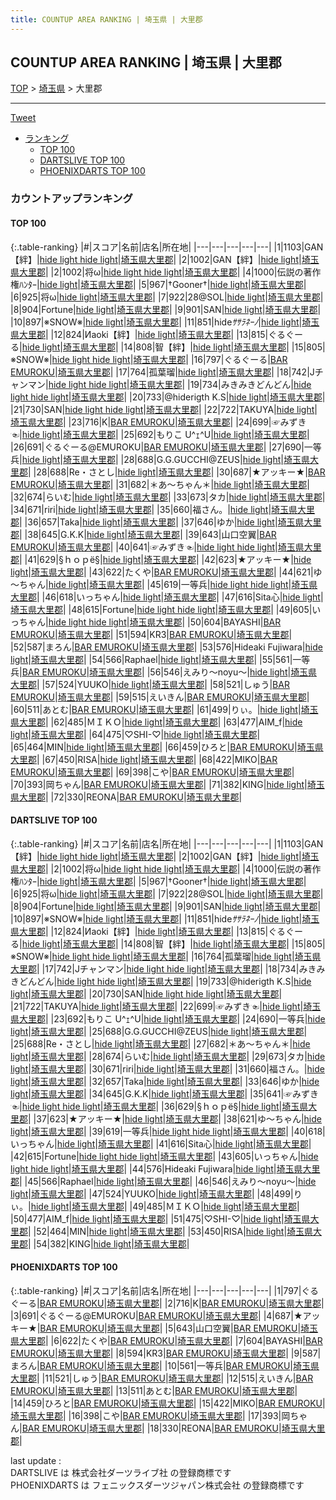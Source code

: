 ```yaml
---
title: COUNTUP AREA RANKING | 埼玉県 | 大里郡
---
```

## COUNTUP AREA RANKING | 埼玉県 | 大里郡

[TOP](/darts/rank/) > [埼玉県](/darts/rank/埼玉県/) > 大里郡

___

<a href="https://twitter.com/share?ref_src=twsrc%5Etfw" data-text="COUNTUP AREA RANKING | 埼玉県大里郡" class="twitter-share-button" data-hashtags="DARTSLIVE,PHOENIXDARTS,darts,ダーツ" data-show-count="false">Tweet</a>

* [ランキング](#カウントアップランキング)
    * [TOP 100](#top-100)
    * [DARTSLIVE TOP 100](#dartslive-top-100)
    * [PHOENIXDARTS TOP 100](#phoenixdarts-top-100)

### カウントアップランキング

#### TOP 100



{:.table-ranking}
|#|スコア|名前|店名|所在地|
|---|---|---|---|---|
|1|1103|<span class="rank-name-dl">GAN【絆】</span>|<a href="https://search.dartslive.com/jp/shop/5f56c6a642237fd10d9b047a20a7ba1e">hide light hide light</a>|<a href="/darts/rank/埼玉県/大里郡">埼玉県大里郡</a>|
|2|1002|<span class="rank-name-dl">GAN【絆】</span>|<a href="https://search.dartslive.com/jp/shop/5f56c6a642237fd10d9b047a20a7ba1e">hide light</a>|<a href="/darts/rank/埼玉県/大里郡">埼玉県大里郡</a>|
|2|1002|<span class="rank-name-dl">将ω</span>|<a href="https://search.dartslive.com/jp/shop/5f56c6a642237fd10d9b047a20a7ba1e">hide light hide light</a>|<a href="/darts/rank/埼玉県/大里郡">埼玉県大里郡</a>|
|4|1000|<span class="rank-name-dl">伝説の著作権ﾊﾝﾀｰ</span>|<a href="https://search.dartslive.com/jp/shop/5f56c6a642237fd10d9b047a20a7ba1e">hide light</a>|<a href="/darts/rank/埼玉県/大里郡">埼玉県大里郡</a>|
|5|967|<span class="rank-name-dl">†Gooner†</span>|<a href="https://search.dartslive.com/jp/shop/5f56c6a642237fd10d9b047a20a7ba1e">hide light</a>|<a href="/darts/rank/埼玉県/大里郡">埼玉県大里郡</a>|
|6|925|<span class="rank-name-dl">将ω</span>|<a href="https://search.dartslive.com/jp/shop/5f56c6a642237fd10d9b047a20a7ba1e">hide light</a>|<a href="/darts/rank/埼玉県/大里郡">埼玉県大里郡</a>|
|7|922|<span class="rank-name-dl">28@SOL</span>|<a href="https://search.dartslive.com/jp/shop/5f56c6a642237fd10d9b047a20a7ba1e">hide light</a>|<a href="/darts/rank/埼玉県/大里郡">埼玉県大里郡</a>|
|8|904|<span class="rank-name-dl">Fortune</span>|<a href="https://search.dartslive.com/jp/shop/5f56c6a642237fd10d9b047a20a7ba1e">hide light</a>|<a href="/darts/rank/埼玉県/大里郡">埼玉県大里郡</a>|
|9|901|<span class="rank-name-dl">SAN</span>|<a href="https://search.dartslive.com/jp/shop/5f56c6a642237fd10d9b047a20a7ba1e">hide light</a>|<a href="/darts/rank/埼玉県/大里郡">埼玉県大里郡</a>|
|10|897|<span class="rank-name-dl">※SNOW※</span>|<a href="https://search.dartslive.com/jp/shop/5f56c6a642237fd10d9b047a20a7ba1e">hide light</a>|<a href="/darts/rank/埼玉県/大里郡">埼玉県大里郡</a>|
|11|851|<span class="rank-name-dl">hide*ｻｻﾗﾈｰﾉ*</span>|<a href="https://search.dartslive.com/jp/shop/5f56c6a642237fd10d9b047a20a7ba1e">hide light</a>|<a href="/darts/rank/埼玉県/大里郡">埼玉県大里郡</a>|
|12|824|<span class="rank-name-dl">Иaoki【絆】</span>|<a href="https://search.dartslive.com/jp/shop/5f56c6a642237fd10d9b047a20a7ba1e">hide light</a>|<a href="/darts/rank/埼玉県/大里郡">埼玉県大里郡</a>|
|13|815|<span class="rank-name-dl">ぐるぐーる</span>|<a href="https://search.dartslive.com/jp/shop/5f56c6a642237fd10d9b047a20a7ba1e">hide light</a>|<a href="/darts/rank/埼玉県/大里郡">埼玉県大里郡</a>|
|14|808|<span class="rank-name-dl">智【絆】</span>|<a href="https://search.dartslive.com/jp/shop/5f56c6a642237fd10d9b047a20a7ba1e">hide light</a>|<a href="/darts/rank/埼玉県/大里郡">埼玉県大里郡</a>|
|15|805|<span class="rank-name-dl">※SNOW※</span>|<a href="https://search.dartslive.com/jp/shop/5f56c6a642237fd10d9b047a20a7ba1e">hide light hide light</a>|<a href="/darts/rank/埼玉県/大里郡">埼玉県大里郡</a>|
|16|797|<span class="rank-name-pd">ぐるぐーる</span>|<a href="https://vs.phoenixdarts.com/jp/shop/shopDetailInfo/s_85631?s_seq=85631">BAR EMUROKU</a>|<a href="/darts/rank/埼玉県/大里郡">埼玉県大里郡</a>|
|17|764|<span class="rank-name-dl">孤葉瑠</span>|<a href="https://search.dartslive.com/jp/shop/5f56c6a642237fd10d9b047a20a7ba1e">hide light</a>|<a href="/darts/rank/埼玉県/大里郡">埼玉県大里郡</a>|
|18|742|<span class="rank-name-dl">Jチャンマン</span>|<a href="https://search.dartslive.com/jp/shop/5f56c6a642237fd10d9b047a20a7ba1e">hide light hide light</a>|<a href="/darts/rank/埼玉県/大里郡">埼玉県大里郡</a>|
|19|734|<span class="rank-name-dl">みきみきどんどん</span>|<a href="https://search.dartslive.com/jp/shop/5f56c6a642237fd10d9b047a20a7ba1e">hide light hide light</a>|<a href="/darts/rank/埼玉県/大里郡">埼玉県大里郡</a>|
|20|733|<span class="rank-name-dl">@hiderigth K.S</span>|<a href="https://search.dartslive.com/jp/shop/5f56c6a642237fd10d9b047a20a7ba1e">hide light</a>|<a href="/darts/rank/埼玉県/大里郡">埼玉県大里郡</a>|
|21|730|<span class="rank-name-dl">SAN</span>|<a href="https://search.dartslive.com/jp/shop/5f56c6a642237fd10d9b047a20a7ba1e">hide light hide light</a>|<a href="/darts/rank/埼玉県/大里郡">埼玉県大里郡</a>|
|22|722|<span class="rank-name-dl">TAKUYA</span>|<a href="https://search.dartslive.com/jp/shop/5f56c6a642237fd10d9b047a20a7ba1e">hide light</a>|<a href="/darts/rank/埼玉県/大里郡">埼玉県大里郡</a>|
|23|716|<span class="rank-name-pd">K</span>|<a href="https://vs.phoenixdarts.com/jp/shop/shopDetailInfo/s_85631?s_seq=85631">BAR EMUROKU</a>|<a href="/darts/rank/埼玉県/大里郡">埼玉県大里郡</a>|
|24|699|<span class="rank-name-dl">☞みずき☜</span>|<a href="https://search.dartslive.com/jp/shop/5f56c6a642237fd10d9b047a20a7ba1e">hide light</a>|<a href="/darts/rank/埼玉県/大里郡">埼玉県大里郡</a>|
|25|692|<span class="rank-name-dl">もりこ U^ｪ^U</span>|<a href="https://search.dartslive.com/jp/shop/5f56c6a642237fd10d9b047a20a7ba1e">hide light</a>|<a href="/darts/rank/埼玉県/大里郡">埼玉県大里郡</a>|
|26|691|<span class="rank-name-pd">ぐるぐーる@EMUROKU</span>|<a href="https://vs.phoenixdarts.com/jp/shop/shopDetailInfo/s_85631?s_seq=85631">BAR EMUROKU</a>|<a href="/darts/rank/埼玉県/大里郡">埼玉県大里郡</a>|
|27|690|<span class="rank-name-dl">一等兵</span>|<a href="https://search.dartslive.com/jp/shop/5f56c6a642237fd10d9b047a20a7ba1e">hide light</a>|<a href="/darts/rank/埼玉県/大里郡">埼玉県大里郡</a>|
|28|688|<span class="rank-name-dl">G.G.GUCCHI@ZEUS</span>|<a href="https://search.dartslive.com/jp/shop/5f56c6a642237fd10d9b047a20a7ba1e">hide light</a>|<a href="/darts/rank/埼玉県/大里郡">埼玉県大里郡</a>|
|28|688|<span class="rank-name-dl">Re・さとし</span>|<a href="https://search.dartslive.com/jp/shop/5f56c6a642237fd10d9b047a20a7ba1e">hide light</a>|<a href="/darts/rank/埼玉県/大里郡">埼玉県大里郡</a>|
|30|687|<span class="rank-name-pd">★アッキー★</span>|<a href="https://vs.phoenixdarts.com/jp/shop/shopDetailInfo/s_85631?s_seq=85631">BAR EMUROKU</a>|<a href="/darts/rank/埼玉県/大里郡">埼玉県大里郡</a>|
|31|682|<span class="rank-name-dl">＊あ～ちゃん＊</span>|<a href="https://search.dartslive.com/jp/shop/5f56c6a642237fd10d9b047a20a7ba1e">hide light</a>|<a href="/darts/rank/埼玉県/大里郡">埼玉県大里郡</a>|
|32|674|<span class="rank-name-dl">らいむ</span>|<a href="https://search.dartslive.com/jp/shop/5f56c6a642237fd10d9b047a20a7ba1e">hide light</a>|<a href="/darts/rank/埼玉県/大里郡">埼玉県大里郡</a>|
|33|673|<span class="rank-name-dl">タカ</span>|<a href="https://search.dartslive.com/jp/shop/5f56c6a642237fd10d9b047a20a7ba1e">hide light</a>|<a href="/darts/rank/埼玉県/大里郡">埼玉県大里郡</a>|
|34|671|<span class="rank-name-dl">riri</span>|<a href="https://search.dartslive.com/jp/shop/5f56c6a642237fd10d9b047a20a7ba1e">hide light</a>|<a href="/darts/rank/埼玉県/大里郡">埼玉県大里郡</a>|
|35|660|<span class="rank-name-dl">福さん。</span>|<a href="https://search.dartslive.com/jp/shop/5f56c6a642237fd10d9b047a20a7ba1e">hide light</a>|<a href="/darts/rank/埼玉県/大里郡">埼玉県大里郡</a>|
|36|657|<span class="rank-name-dl">Taka</span>|<a href="https://search.dartslive.com/jp/shop/5f56c6a642237fd10d9b047a20a7ba1e">hide light</a>|<a href="/darts/rank/埼玉県/大里郡">埼玉県大里郡</a>|
|37|646|<span class="rank-name-dl">ゆか</span>|<a href="https://search.dartslive.com/jp/shop/5f56c6a642237fd10d9b047a20a7ba1e">hide light</a>|<a href="/darts/rank/埼玉県/大里郡">埼玉県大里郡</a>|
|38|645|<span class="rank-name-dl">G.K.K</span>|<a href="https://search.dartslive.com/jp/shop/5f56c6a642237fd10d9b047a20a7ba1e">hide light</a>|<a href="/darts/rank/埼玉県/大里郡">埼玉県大里郡</a>|
|39|643|<span class="rank-name-pd">山口空翼</span>|<a href="https://vs.phoenixdarts.com/jp/shop/shopDetailInfo/s_85631?s_seq=85631">BAR EMUROKU</a>|<a href="/darts/rank/埼玉県/大里郡">埼玉県大里郡</a>|
|40|641|<span class="rank-name-dl">☞みずき☜</span>|<a href="https://search.dartslive.com/jp/shop/5f56c6a642237fd10d9b047a20a7ba1e">hide light hide light</a>|<a href="/darts/rank/埼玉県/大里郡">埼玉県大里郡</a>|
|41|629|<span class="rank-name-dl">§ｈｏｐё§</span>|<a href="https://search.dartslive.com/jp/shop/5f56c6a642237fd10d9b047a20a7ba1e">hide light</a>|<a href="/darts/rank/埼玉県/大里郡">埼玉県大里郡</a>|
|42|623|<span class="rank-name-dl">★アッキー★</span>|<a href="https://search.dartslive.com/jp/shop/5f56c6a642237fd10d9b047a20a7ba1e">hide light</a>|<a href="/darts/rank/埼玉県/大里郡">埼玉県大里郡</a>|
|43|622|<span class="rank-name-pd">たくや</span>|<a href="https://vs.phoenixdarts.com/jp/shop/shopDetailInfo/s_85631?s_seq=85631">BAR EMUROKU</a>|<a href="/darts/rank/埼玉県/大里郡">埼玉県大里郡</a>|
|44|621|<span class="rank-name-dl">ゆ～ちゃん</span>|<a href="https://search.dartslive.com/jp/shop/5f56c6a642237fd10d9b047a20a7ba1e">hide light</a>|<a href="/darts/rank/埼玉県/大里郡">埼玉県大里郡</a>|
|45|619|<span class="rank-name-dl">一等兵</span>|<a href="https://search.dartslive.com/jp/shop/5f56c6a642237fd10d9b047a20a7ba1e">hide light hide light</a>|<a href="/darts/rank/埼玉県/大里郡">埼玉県大里郡</a>|
|46|618|<span class="rank-name-dl">いっちゃん</span>|<a href="https://search.dartslive.com/jp/shop/5f56c6a642237fd10d9b047a20a7ba1e">hide light</a>|<a href="/darts/rank/埼玉県/大里郡">埼玉県大里郡</a>|
|47|616|<span class="rank-name-dl">Sita心</span>|<a href="https://search.dartslive.com/jp/shop/5f56c6a642237fd10d9b047a20a7ba1e">hide light</a>|<a href="/darts/rank/埼玉県/大里郡">埼玉県大里郡</a>|
|48|615|<span class="rank-name-dl">Fortune</span>|<a href="https://search.dartslive.com/jp/shop/5f56c6a642237fd10d9b047a20a7ba1e">hide light hide light</a>|<a href="/darts/rank/埼玉県/大里郡">埼玉県大里郡</a>|
|49|605|<span class="rank-name-dl">いっちゃん</span>|<a href="https://search.dartslive.com/jp/shop/5f56c6a642237fd10d9b047a20a7ba1e">hide light hide light</a>|<a href="/darts/rank/埼玉県/大里郡">埼玉県大里郡</a>|
|50|604|<span class="rank-name-pd">BAYASHI</span>|<a href="https://vs.phoenixdarts.com/jp/shop/shopDetailInfo/s_85631?s_seq=85631">BAR EMUROKU</a>|<a href="/darts/rank/埼玉県/大里郡">埼玉県大里郡</a>|
|51|594|<span class="rank-name-pd">KR3</span>|<a href="https://vs.phoenixdarts.com/jp/shop/shopDetailInfo/s_85631?s_seq=85631">BAR EMUROKU</a>|<a href="/darts/rank/埼玉県/大里郡">埼玉県大里郡</a>|
|52|587|<span class="rank-name-pd">まろん</span>|<a href="https://vs.phoenixdarts.com/jp/shop/shopDetailInfo/s_85631?s_seq=85631">BAR EMUROKU</a>|<a href="/darts/rank/埼玉県/大里郡">埼玉県大里郡</a>|
|53|576|<span class="rank-name-dl">Hideaki Fujiwara</span>|<a href="https://search.dartslive.com/jp/shop/5f56c6a642237fd10d9b047a20a7ba1e">hide light</a>|<a href="/darts/rank/埼玉県/大里郡">埼玉県大里郡</a>|
|54|566|<span class="rank-name-dl">Raphael</span>|<a href="https://search.dartslive.com/jp/shop/5f56c6a642237fd10d9b047a20a7ba1e">hide light</a>|<a href="/darts/rank/埼玉県/大里郡">埼玉県大里郡</a>|
|55|561|<span class="rank-name-pd">一等兵</span>|<a href="https://vs.phoenixdarts.com/jp/shop/shopDetailInfo/s_85631?s_seq=85631">BAR EMUROKU</a>|<a href="/darts/rank/埼玉県/大里郡">埼玉県大里郡</a>|
|56|546|<span class="rank-name-dl">えみり〜noyu〜</span>|<a href="https://search.dartslive.com/jp/shop/5f56c6a642237fd10d9b047a20a7ba1e">hide light</a>|<a href="/darts/rank/埼玉県/大里郡">埼玉県大里郡</a>|
|57|524|<span class="rank-name-dl">YUUKO</span>|<a href="https://search.dartslive.com/jp/shop/5f56c6a642237fd10d9b047a20a7ba1e">hide light</a>|<a href="/darts/rank/埼玉県/大里郡">埼玉県大里郡</a>|
|58|521|<span class="rank-name-pd">しゅう</span>|<a href="https://vs.phoenixdarts.com/jp/shop/shopDetailInfo/s_85631?s_seq=85631">BAR EMUROKU</a>|<a href="/darts/rank/埼玉県/大里郡">埼玉県大里郡</a>|
|59|515|<span class="rank-name-pd">えいきん</span>|<a href="https://vs.phoenixdarts.com/jp/shop/shopDetailInfo/s_85631?s_seq=85631">BAR EMUROKU</a>|<a href="/darts/rank/埼玉県/大里郡">埼玉県大里郡</a>|
|60|511|<span class="rank-name-pd">あとむ</span>|<a href="https://vs.phoenixdarts.com/jp/shop/shopDetailInfo/s_85631?s_seq=85631">BAR EMUROKU</a>|<a href="/darts/rank/埼玉県/大里郡">埼玉県大里郡</a>|
|61|499|<span class="rank-name-dl">りぃ。</span>|<a href="https://search.dartslive.com/jp/shop/5f56c6a642237fd10d9b047a20a7ba1e">hide light</a>|<a href="/darts/rank/埼玉県/大里郡">埼玉県大里郡</a>|
|62|485|<span class="rank-name-dl">ＭＩＫＯ</span>|<a href="https://search.dartslive.com/jp/shop/5f56c6a642237fd10d9b047a20a7ba1e">hide light</a>|<a href="/darts/rank/埼玉県/大里郡">埼玉県大里郡</a>|
|63|477|<span class="rank-name-dl">AIM_f</span>|<a href="https://search.dartslive.com/jp/shop/5f56c6a642237fd10d9b047a20a7ba1e">hide light</a>|<a href="/darts/rank/埼玉県/大里郡">埼玉県大里郡</a>|
|64|475|<span class="rank-name-dl">♡SHI-♡</span>|<a href="https://search.dartslive.com/jp/shop/5f56c6a642237fd10d9b047a20a7ba1e">hide light</a>|<a href="/darts/rank/埼玉県/大里郡">埼玉県大里郡</a>|
|65|464|<span class="rank-name-dl">MIN</span>|<a href="https://search.dartslive.com/jp/shop/5f56c6a642237fd10d9b047a20a7ba1e">hide light</a>|<a href="/darts/rank/埼玉県/大里郡">埼玉県大里郡</a>|
|66|459|<span class="rank-name-pd">ひろと</span>|<a href="https://vs.phoenixdarts.com/jp/shop/shopDetailInfo/s_85631?s_seq=85631">BAR EMUROKU</a>|<a href="/darts/rank/埼玉県/大里郡">埼玉県大里郡</a>|
|67|450|<span class="rank-name-dl">RISA</span>|<a href="https://search.dartslive.com/jp/shop/5f56c6a642237fd10d9b047a20a7ba1e">hide light</a>|<a href="/darts/rank/埼玉県/大里郡">埼玉県大里郡</a>|
|68|422|<span class="rank-name-pd">MIKO</span>|<a href="https://vs.phoenixdarts.com/jp/shop/shopDetailInfo/s_85631?s_seq=85631">BAR EMUROKU</a>|<a href="/darts/rank/埼玉県/大里郡">埼玉県大里郡</a>|
|69|398|<span class="rank-name-pd">こや</span>|<a href="https://vs.phoenixdarts.com/jp/shop/shopDetailInfo/s_85631?s_seq=85631">BAR EMUROKU</a>|<a href="/darts/rank/埼玉県/大里郡">埼玉県大里郡</a>|
|70|393|<span class="rank-name-pd">岡ちゃん</span>|<a href="https://vs.phoenixdarts.com/jp/shop/shopDetailInfo/s_85631?s_seq=85631">BAR EMUROKU</a>|<a href="/darts/rank/埼玉県/大里郡">埼玉県大里郡</a>|
|71|382|<span class="rank-name-dl">KING</span>|<a href="https://search.dartslive.com/jp/shop/5f56c6a642237fd10d9b047a20a7ba1e">hide light</a>|<a href="/darts/rank/埼玉県/大里郡">埼玉県大里郡</a>|
|72|330|<span class="rank-name-pd">REONA</span>|<a href="https://vs.phoenixdarts.com/jp/shop/shopDetailInfo/s_85631?s_seq=85631">BAR EMUROKU</a>|<a href="/darts/rank/埼玉県/大里郡">埼玉県大里郡</a>|


#### DARTSLIVE TOP 100



{:.table-ranking}
|#|スコア|名前|店名|所在地|
|---|---|---|---|---|
|1|1103|<span class="rank-name-dl">GAN【絆】</span>|<a href="https://search.dartslive.com/jp/shop/5f56c6a642237fd10d9b047a20a7ba1e">hide light hide light</a>|<a href="/darts/rank/埼玉県/大里郡">埼玉県大里郡</a>|
|2|1002|<span class="rank-name-dl">GAN【絆】</span>|<a href="https://search.dartslive.com/jp/shop/5f56c6a642237fd10d9b047a20a7ba1e">hide light</a>|<a href="/darts/rank/埼玉県/大里郡">埼玉県大里郡</a>|
|2|1002|<span class="rank-name-dl">将ω</span>|<a href="https://search.dartslive.com/jp/shop/5f56c6a642237fd10d9b047a20a7ba1e">hide light hide light</a>|<a href="/darts/rank/埼玉県/大里郡">埼玉県大里郡</a>|
|4|1000|<span class="rank-name-dl">伝説の著作権ﾊﾝﾀｰ</span>|<a href="https://search.dartslive.com/jp/shop/5f56c6a642237fd10d9b047a20a7ba1e">hide light</a>|<a href="/darts/rank/埼玉県/大里郡">埼玉県大里郡</a>|
|5|967|<span class="rank-name-dl">†Gooner†</span>|<a href="https://search.dartslive.com/jp/shop/5f56c6a642237fd10d9b047a20a7ba1e">hide light</a>|<a href="/darts/rank/埼玉県/大里郡">埼玉県大里郡</a>|
|6|925|<span class="rank-name-dl">将ω</span>|<a href="https://search.dartslive.com/jp/shop/5f56c6a642237fd10d9b047a20a7ba1e">hide light</a>|<a href="/darts/rank/埼玉県/大里郡">埼玉県大里郡</a>|
|7|922|<span class="rank-name-dl">28@SOL</span>|<a href="https://search.dartslive.com/jp/shop/5f56c6a642237fd10d9b047a20a7ba1e">hide light</a>|<a href="/darts/rank/埼玉県/大里郡">埼玉県大里郡</a>|
|8|904|<span class="rank-name-dl">Fortune</span>|<a href="https://search.dartslive.com/jp/shop/5f56c6a642237fd10d9b047a20a7ba1e">hide light</a>|<a href="/darts/rank/埼玉県/大里郡">埼玉県大里郡</a>|
|9|901|<span class="rank-name-dl">SAN</span>|<a href="https://search.dartslive.com/jp/shop/5f56c6a642237fd10d9b047a20a7ba1e">hide light</a>|<a href="/darts/rank/埼玉県/大里郡">埼玉県大里郡</a>|
|10|897|<span class="rank-name-dl">※SNOW※</span>|<a href="https://search.dartslive.com/jp/shop/5f56c6a642237fd10d9b047a20a7ba1e">hide light</a>|<a href="/darts/rank/埼玉県/大里郡">埼玉県大里郡</a>|
|11|851|<span class="rank-name-dl">hide*ｻｻﾗﾈｰﾉ*</span>|<a href="https://search.dartslive.com/jp/shop/5f56c6a642237fd10d9b047a20a7ba1e">hide light</a>|<a href="/darts/rank/埼玉県/大里郡">埼玉県大里郡</a>|
|12|824|<span class="rank-name-dl">Иaoki【絆】</span>|<a href="https://search.dartslive.com/jp/shop/5f56c6a642237fd10d9b047a20a7ba1e">hide light</a>|<a href="/darts/rank/埼玉県/大里郡">埼玉県大里郡</a>|
|13|815|<span class="rank-name-dl">ぐるぐーる</span>|<a href="https://search.dartslive.com/jp/shop/5f56c6a642237fd10d9b047a20a7ba1e">hide light</a>|<a href="/darts/rank/埼玉県/大里郡">埼玉県大里郡</a>|
|14|808|<span class="rank-name-dl">智【絆】</span>|<a href="https://search.dartslive.com/jp/shop/5f56c6a642237fd10d9b047a20a7ba1e">hide light</a>|<a href="/darts/rank/埼玉県/大里郡">埼玉県大里郡</a>|
|15|805|<span class="rank-name-dl">※SNOW※</span>|<a href="https://search.dartslive.com/jp/shop/5f56c6a642237fd10d9b047a20a7ba1e">hide light hide light</a>|<a href="/darts/rank/埼玉県/大里郡">埼玉県大里郡</a>|
|16|764|<span class="rank-name-dl">孤葉瑠</span>|<a href="https://search.dartslive.com/jp/shop/5f56c6a642237fd10d9b047a20a7ba1e">hide light</a>|<a href="/darts/rank/埼玉県/大里郡">埼玉県大里郡</a>|
|17|742|<span class="rank-name-dl">Jチャンマン</span>|<a href="https://search.dartslive.com/jp/shop/5f56c6a642237fd10d9b047a20a7ba1e">hide light hide light</a>|<a href="/darts/rank/埼玉県/大里郡">埼玉県大里郡</a>|
|18|734|<span class="rank-name-dl">みきみきどんどん</span>|<a href="https://search.dartslive.com/jp/shop/5f56c6a642237fd10d9b047a20a7ba1e">hide light hide light</a>|<a href="/darts/rank/埼玉県/大里郡">埼玉県大里郡</a>|
|19|733|<span class="rank-name-dl">@hiderigth K.S</span>|<a href="https://search.dartslive.com/jp/shop/5f56c6a642237fd10d9b047a20a7ba1e">hide light</a>|<a href="/darts/rank/埼玉県/大里郡">埼玉県大里郡</a>|
|20|730|<span class="rank-name-dl">SAN</span>|<a href="https://search.dartslive.com/jp/shop/5f56c6a642237fd10d9b047a20a7ba1e">hide light hide light</a>|<a href="/darts/rank/埼玉県/大里郡">埼玉県大里郡</a>|
|21|722|<span class="rank-name-dl">TAKUYA</span>|<a href="https://search.dartslive.com/jp/shop/5f56c6a642237fd10d9b047a20a7ba1e">hide light</a>|<a href="/darts/rank/埼玉県/大里郡">埼玉県大里郡</a>|
|22|699|<span class="rank-name-dl">☞みずき☜</span>|<a href="https://search.dartslive.com/jp/shop/5f56c6a642237fd10d9b047a20a7ba1e">hide light</a>|<a href="/darts/rank/埼玉県/大里郡">埼玉県大里郡</a>|
|23|692|<span class="rank-name-dl">もりこ U^ｪ^U</span>|<a href="https://search.dartslive.com/jp/shop/5f56c6a642237fd10d9b047a20a7ba1e">hide light</a>|<a href="/darts/rank/埼玉県/大里郡">埼玉県大里郡</a>|
|24|690|<span class="rank-name-dl">一等兵</span>|<a href="https://search.dartslive.com/jp/shop/5f56c6a642237fd10d9b047a20a7ba1e">hide light</a>|<a href="/darts/rank/埼玉県/大里郡">埼玉県大里郡</a>|
|25|688|<span class="rank-name-dl">G.G.GUCCHI@ZEUS</span>|<a href="https://search.dartslive.com/jp/shop/5f56c6a642237fd10d9b047a20a7ba1e">hide light</a>|<a href="/darts/rank/埼玉県/大里郡">埼玉県大里郡</a>|
|25|688|<span class="rank-name-dl">Re・さとし</span>|<a href="https://search.dartslive.com/jp/shop/5f56c6a642237fd10d9b047a20a7ba1e">hide light</a>|<a href="/darts/rank/埼玉県/大里郡">埼玉県大里郡</a>|
|27|682|<span class="rank-name-dl">＊あ～ちゃん＊</span>|<a href="https://search.dartslive.com/jp/shop/5f56c6a642237fd10d9b047a20a7ba1e">hide light</a>|<a href="/darts/rank/埼玉県/大里郡">埼玉県大里郡</a>|
|28|674|<span class="rank-name-dl">らいむ</span>|<a href="https://search.dartslive.com/jp/shop/5f56c6a642237fd10d9b047a20a7ba1e">hide light</a>|<a href="/darts/rank/埼玉県/大里郡">埼玉県大里郡</a>|
|29|673|<span class="rank-name-dl">タカ</span>|<a href="https://search.dartslive.com/jp/shop/5f56c6a642237fd10d9b047a20a7ba1e">hide light</a>|<a href="/darts/rank/埼玉県/大里郡">埼玉県大里郡</a>|
|30|671|<span class="rank-name-dl">riri</span>|<a href="https://search.dartslive.com/jp/shop/5f56c6a642237fd10d9b047a20a7ba1e">hide light</a>|<a href="/darts/rank/埼玉県/大里郡">埼玉県大里郡</a>|
|31|660|<span class="rank-name-dl">福さん。</span>|<a href="https://search.dartslive.com/jp/shop/5f56c6a642237fd10d9b047a20a7ba1e">hide light</a>|<a href="/darts/rank/埼玉県/大里郡">埼玉県大里郡</a>|
|32|657|<span class="rank-name-dl">Taka</span>|<a href="https://search.dartslive.com/jp/shop/5f56c6a642237fd10d9b047a20a7ba1e">hide light</a>|<a href="/darts/rank/埼玉県/大里郡">埼玉県大里郡</a>|
|33|646|<span class="rank-name-dl">ゆか</span>|<a href="https://search.dartslive.com/jp/shop/5f56c6a642237fd10d9b047a20a7ba1e">hide light</a>|<a href="/darts/rank/埼玉県/大里郡">埼玉県大里郡</a>|
|34|645|<span class="rank-name-dl">G.K.K</span>|<a href="https://search.dartslive.com/jp/shop/5f56c6a642237fd10d9b047a20a7ba1e">hide light</a>|<a href="/darts/rank/埼玉県/大里郡">埼玉県大里郡</a>|
|35|641|<span class="rank-name-dl">☞みずき☜</span>|<a href="https://search.dartslive.com/jp/shop/5f56c6a642237fd10d9b047a20a7ba1e">hide light hide light</a>|<a href="/darts/rank/埼玉県/大里郡">埼玉県大里郡</a>|
|36|629|<span class="rank-name-dl">§ｈｏｐё§</span>|<a href="https://search.dartslive.com/jp/shop/5f56c6a642237fd10d9b047a20a7ba1e">hide light</a>|<a href="/darts/rank/埼玉県/大里郡">埼玉県大里郡</a>|
|37|623|<span class="rank-name-dl">★アッキー★</span>|<a href="https://search.dartslive.com/jp/shop/5f56c6a642237fd10d9b047a20a7ba1e">hide light</a>|<a href="/darts/rank/埼玉県/大里郡">埼玉県大里郡</a>|
|38|621|<span class="rank-name-dl">ゆ～ちゃん</span>|<a href="https://search.dartslive.com/jp/shop/5f56c6a642237fd10d9b047a20a7ba1e">hide light</a>|<a href="/darts/rank/埼玉県/大里郡">埼玉県大里郡</a>|
|39|619|<span class="rank-name-dl">一等兵</span>|<a href="https://search.dartslive.com/jp/shop/5f56c6a642237fd10d9b047a20a7ba1e">hide light hide light</a>|<a href="/darts/rank/埼玉県/大里郡">埼玉県大里郡</a>|
|40|618|<span class="rank-name-dl">いっちゃん</span>|<a href="https://search.dartslive.com/jp/shop/5f56c6a642237fd10d9b047a20a7ba1e">hide light</a>|<a href="/darts/rank/埼玉県/大里郡">埼玉県大里郡</a>|
|41|616|<span class="rank-name-dl">Sita心</span>|<a href="https://search.dartslive.com/jp/shop/5f56c6a642237fd10d9b047a20a7ba1e">hide light</a>|<a href="/darts/rank/埼玉県/大里郡">埼玉県大里郡</a>|
|42|615|<span class="rank-name-dl">Fortune</span>|<a href="https://search.dartslive.com/jp/shop/5f56c6a642237fd10d9b047a20a7ba1e">hide light hide light</a>|<a href="/darts/rank/埼玉県/大里郡">埼玉県大里郡</a>|
|43|605|<span class="rank-name-dl">いっちゃん</span>|<a href="https://search.dartslive.com/jp/shop/5f56c6a642237fd10d9b047a20a7ba1e">hide light hide light</a>|<a href="/darts/rank/埼玉県/大里郡">埼玉県大里郡</a>|
|44|576|<span class="rank-name-dl">Hideaki Fujiwara</span>|<a href="https://search.dartslive.com/jp/shop/5f56c6a642237fd10d9b047a20a7ba1e">hide light</a>|<a href="/darts/rank/埼玉県/大里郡">埼玉県大里郡</a>|
|45|566|<span class="rank-name-dl">Raphael</span>|<a href="https://search.dartslive.com/jp/shop/5f56c6a642237fd10d9b047a20a7ba1e">hide light</a>|<a href="/darts/rank/埼玉県/大里郡">埼玉県大里郡</a>|
|46|546|<span class="rank-name-dl">えみり〜noyu〜</span>|<a href="https://search.dartslive.com/jp/shop/5f56c6a642237fd10d9b047a20a7ba1e">hide light</a>|<a href="/darts/rank/埼玉県/大里郡">埼玉県大里郡</a>|
|47|524|<span class="rank-name-dl">YUUKO</span>|<a href="https://search.dartslive.com/jp/shop/5f56c6a642237fd10d9b047a20a7ba1e">hide light</a>|<a href="/darts/rank/埼玉県/大里郡">埼玉県大里郡</a>|
|48|499|<span class="rank-name-dl">りぃ。</span>|<a href="https://search.dartslive.com/jp/shop/5f56c6a642237fd10d9b047a20a7ba1e">hide light</a>|<a href="/darts/rank/埼玉県/大里郡">埼玉県大里郡</a>|
|49|485|<span class="rank-name-dl">ＭＩＫＯ</span>|<a href="https://search.dartslive.com/jp/shop/5f56c6a642237fd10d9b047a20a7ba1e">hide light</a>|<a href="/darts/rank/埼玉県/大里郡">埼玉県大里郡</a>|
|50|477|<span class="rank-name-dl">AIM_f</span>|<a href="https://search.dartslive.com/jp/shop/5f56c6a642237fd10d9b047a20a7ba1e">hide light</a>|<a href="/darts/rank/埼玉県/大里郡">埼玉県大里郡</a>|
|51|475|<span class="rank-name-dl">♡SHI-♡</span>|<a href="https://search.dartslive.com/jp/shop/5f56c6a642237fd10d9b047a20a7ba1e">hide light</a>|<a href="/darts/rank/埼玉県/大里郡">埼玉県大里郡</a>|
|52|464|<span class="rank-name-dl">MIN</span>|<a href="https://search.dartslive.com/jp/shop/5f56c6a642237fd10d9b047a20a7ba1e">hide light</a>|<a href="/darts/rank/埼玉県/大里郡">埼玉県大里郡</a>|
|53|450|<span class="rank-name-dl">RISA</span>|<a href="https://search.dartslive.com/jp/shop/5f56c6a642237fd10d9b047a20a7ba1e">hide light</a>|<a href="/darts/rank/埼玉県/大里郡">埼玉県大里郡</a>|
|54|382|<span class="rank-name-dl">KING</span>|<a href="https://search.dartslive.com/jp/shop/5f56c6a642237fd10d9b047a20a7ba1e">hide light</a>|<a href="/darts/rank/埼玉県/大里郡">埼玉県大里郡</a>|


#### PHOENIXDARTS TOP 100



{:.table-ranking}
|#|スコア|名前|店名|所在地|
|---|---|---|---|---|
|1|797|<span class="rank-name-pd">ぐるぐーる</span>|<a href="https://vs.phoenixdarts.com/jp/shop/shopDetailInfo/s_85631?s_seq=85631">BAR EMUROKU</a>|<a href="/darts/rank/埼玉県/大里郡">埼玉県大里郡</a>|
|2|716|<span class="rank-name-pd">K</span>|<a href="https://vs.phoenixdarts.com/jp/shop/shopDetailInfo/s_85631?s_seq=85631">BAR EMUROKU</a>|<a href="/darts/rank/埼玉県/大里郡">埼玉県大里郡</a>|
|3|691|<span class="rank-name-pd">ぐるぐーる@EMUROKU</span>|<a href="https://vs.phoenixdarts.com/jp/shop/shopDetailInfo/s_85631?s_seq=85631">BAR EMUROKU</a>|<a href="/darts/rank/埼玉県/大里郡">埼玉県大里郡</a>|
|4|687|<span class="rank-name-pd">★アッキー★</span>|<a href="https://vs.phoenixdarts.com/jp/shop/shopDetailInfo/s_85631?s_seq=85631">BAR EMUROKU</a>|<a href="/darts/rank/埼玉県/大里郡">埼玉県大里郡</a>|
|5|643|<span class="rank-name-pd">山口空翼</span>|<a href="https://vs.phoenixdarts.com/jp/shop/shopDetailInfo/s_85631?s_seq=85631">BAR EMUROKU</a>|<a href="/darts/rank/埼玉県/大里郡">埼玉県大里郡</a>|
|6|622|<span class="rank-name-pd">たくや</span>|<a href="https://vs.phoenixdarts.com/jp/shop/shopDetailInfo/s_85631?s_seq=85631">BAR EMUROKU</a>|<a href="/darts/rank/埼玉県/大里郡">埼玉県大里郡</a>|
|7|604|<span class="rank-name-pd">BAYASHI</span>|<a href="https://vs.phoenixdarts.com/jp/shop/shopDetailInfo/s_85631?s_seq=85631">BAR EMUROKU</a>|<a href="/darts/rank/埼玉県/大里郡">埼玉県大里郡</a>|
|8|594|<span class="rank-name-pd">KR3</span>|<a href="https://vs.phoenixdarts.com/jp/shop/shopDetailInfo/s_85631?s_seq=85631">BAR EMUROKU</a>|<a href="/darts/rank/埼玉県/大里郡">埼玉県大里郡</a>|
|9|587|<span class="rank-name-pd">まろん</span>|<a href="https://vs.phoenixdarts.com/jp/shop/shopDetailInfo/s_85631?s_seq=85631">BAR EMUROKU</a>|<a href="/darts/rank/埼玉県/大里郡">埼玉県大里郡</a>|
|10|561|<span class="rank-name-pd">一等兵</span>|<a href="https://vs.phoenixdarts.com/jp/shop/shopDetailInfo/s_85631?s_seq=85631">BAR EMUROKU</a>|<a href="/darts/rank/埼玉県/大里郡">埼玉県大里郡</a>|
|11|521|<span class="rank-name-pd">しゅう</span>|<a href="https://vs.phoenixdarts.com/jp/shop/shopDetailInfo/s_85631?s_seq=85631">BAR EMUROKU</a>|<a href="/darts/rank/埼玉県/大里郡">埼玉県大里郡</a>|
|12|515|<span class="rank-name-pd">えいきん</span>|<a href="https://vs.phoenixdarts.com/jp/shop/shopDetailInfo/s_85631?s_seq=85631">BAR EMUROKU</a>|<a href="/darts/rank/埼玉県/大里郡">埼玉県大里郡</a>|
|13|511|<span class="rank-name-pd">あとむ</span>|<a href="https://vs.phoenixdarts.com/jp/shop/shopDetailInfo/s_85631?s_seq=85631">BAR EMUROKU</a>|<a href="/darts/rank/埼玉県/大里郡">埼玉県大里郡</a>|
|14|459|<span class="rank-name-pd">ひろと</span>|<a href="https://vs.phoenixdarts.com/jp/shop/shopDetailInfo/s_85631?s_seq=85631">BAR EMUROKU</a>|<a href="/darts/rank/埼玉県/大里郡">埼玉県大里郡</a>|
|15|422|<span class="rank-name-pd">MIKO</span>|<a href="https://vs.phoenixdarts.com/jp/shop/shopDetailInfo/s_85631?s_seq=85631">BAR EMUROKU</a>|<a href="/darts/rank/埼玉県/大里郡">埼玉県大里郡</a>|
|16|398|<span class="rank-name-pd">こや</span>|<a href="https://vs.phoenixdarts.com/jp/shop/shopDetailInfo/s_85631?s_seq=85631">BAR EMUROKU</a>|<a href="/darts/rank/埼玉県/大里郡">埼玉県大里郡</a>|
|17|393|<span class="rank-name-pd">岡ちゃん</span>|<a href="https://vs.phoenixdarts.com/jp/shop/shopDetailInfo/s_85631?s_seq=85631">BAR EMUROKU</a>|<a href="/darts/rank/埼玉県/大里郡">埼玉県大里郡</a>|
|18|330|<span class="rank-name-pd">REONA</span>|<a href="https://vs.phoenixdarts.com/jp/shop/shopDetailInfo/s_85631?s_seq=85631">BAR EMUROKU</a>|<a href="/darts/rank/埼玉県/大里郡">埼玉県大里郡</a>|


<div class="footer border-top border-gray-light mt-5 pt-3 text-right text-gray">
    last update : <span style="font-weight: italic" id="foot_last_modified"></span><br />
    DARTSLIVE は 株式会社ダーツライブ社 の登録商標です<br />
    PHOENIXDARTS は フェニックスダーツジャパン株式会社 の登録商標です<br />
</div>

<script src="https://cdnjs.cloudflare.com/ajax/libs/jquery.tablesorter/2.31.3/js/jquery.tablesorter.min.js" integrity="sha512-qzgd5cYSZcosqpzpn7zF2ZId8f/8CHmFKZ8j7mU4OUXTNRd5g+ZHBPsgKEwoqxCtdQvExE5LprwwPAgoicguNg==" crossorigin="anonymous" referrerpolicy="no-referrer"></script>
<link rel="stylesheet" href="https://cdnjs.cloudflare.com/ajax/libs/jquery.tablesorter/2.31.3/css/theme.default.min.css" integrity="sha512-wghhOJkjQX0Lh3NSWvNKeZ0ZpNn+SPVXX1Qyc9OCaogADktxrBiBdKGDoqVUOyhStvMBmJQ8ZdMHiR3wuEq8+w==" crossorigin="anonymous" referrerpolicy="no-referrer" />
<script>
$(function() {
    $(".table-ranking").tablesorter({sortList:[[0, 0]]});
    $("#foot_last_modified").text(formatDate(new Date(document.lastModified), 'yyyy-MM-dd HH:mm:ss'));
});
</script>

<script async src="https://platform.twitter.com/widgets.js" charset="utf-8"></script>